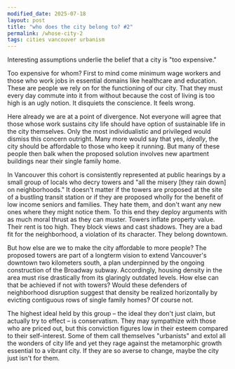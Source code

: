 ```yaml
---
modified_date: 2025-07-18
layout: post
title: "who does the city belong to? #2"
permalink: /whose-city-2
tags: cities vancouver urbanism
---
```


Interesting assumptions underlie the belief that a city is "too expensive."
<!--more-->
Too expensive for whom?
First to mind come minimum wage workers and those who work jobs in essential domains like healthcare and education.
These are people we rely on for the functioning of our city.
That they must every day commute into it from without because the cost of living is too high is an ugly notion.
It disquiets the conscience.
It feels wrong.

Here already we are at a point of divergence.
Not everyone will agree that those whose work sustains city life should have option of sustainable life in the city themselves.
Only the most individualistic and privileged would dismiss this concern outright.
Many more would say that yes, _ideally_, the city should be affordable to those who keep it running.
But many of these people then balk when the proposed solution involves new apartment buildings near their single family home.

In Vancouver this cohort is consistently represented at public hearings by a small group of locals who decry towers and "all the misery [they rain down] on neighborhoods."
It doesn't matter if the towers are proposed at the site of a bustling transit station or if they are proposed wholly for the benefit of low income seniors and families.
They hate them, and don't want any new ones where they might notice them.
To this end they deploy arguments with as much moral thrust as they can muster.
Towers inflate property value.
Their rent is too high.
They block views and cast shadows.
They are a bad fit for the neighborhood, a violation of its character.
They belong downtown.

But how else are we to make the city affordable to more people?
The proposed towers are part of a longterm vision to extend Vancouver's downtown two kilometers south, a plan underpinned by the ongoing construction of the Broadway subway.
Accordingly, housing density in the area must rise drastically from its glaringly outdated levels.
How else can that be achieved if not with towers?
Would these defenders of neighborhood disruption suggest that density be realized horizontally by evicting contiguous rows of single family homes?
Of course not.

The highest ideal held by this group – the ideal they don't just claim, but actually try to effect – is conservatism.
They may sympathize with those who are priced out, but this conviction figures low in their esteem compared to their self-interest.
Some of them call themselves "urbanists" and extol all the wonders of city life and yet they rage against the metamorphic growth essential to a vibrant city.
If they are so averse to change, maybe the city just isn't for them.